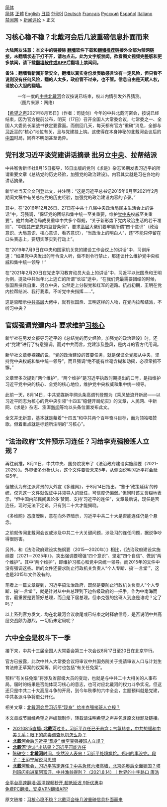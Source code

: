  <!-- 面包屑导航 --> <div class="breadcrumb"><!-- GTranslate: https://gtranslate.io/ -->  <div class="switcher notranslate">  <div class="selected">  <a href="#" onclick="return false;"> 简体</a>  </div>  <div class="option">  <a href="https://www.bannedbook.org" onclick="doGTranslate('zh-CN|zh-CN');jQuery('div.switcher div.selected a').html(jQuery(this).html());return false;" title="简体中文" class="nturl selected"> 简体</a>  <a href="https://www.bannedbook.org/zh-tw/" onclick="doGTranslate('zh-CN|zh-TW');jQuery('div.switcher div.selected a').html(jQuery(this).html());return false;" title="繁體中文" class="nturl"> 正體</a>  <a href="https://www.bannedbook.org/en/" onclick="doGTranslate('zh-CN|en');jQuery('div.switcher div.selected a').html(jQuery(this).html());return false;" title="English" class="nturl"> English</a>  <a href="https://www.bannedbook.org/ja/" onclick="doGTranslate('zh-CN|ja');jQuery('div.switcher div.selected a').html(jQuery(this).html());return false;" title="日本語" class="nturl"> 日語</a>  <a href="https://www.bannedbook.org/ko/" onclick="doGTranslate('zh-CN|ko');jQuery('div.switcher div.selected a').html(jQuery(this).html());return false;" title="한국어" class="nturl"> 한국어</a>  <a href="https://www.bannedbook.org/de/" onclick="doGTranslate('zh-CN|de');jQuery('div.switcher div.selected a').html(jQuery(this).html());return false;" title="Deutsch" class="nturl"> Deutsch</a>  <a href="https://www.bannedbook.org/fr/" onclick="doGTranslate('zh-CN|fr');jQuery('div.switcher div.selected a').html(jQuery(this).html());return false;" title="Français" class="nturl"> Français</a>  <a href="https://www.bannedbook.org/ru/" onclick="doGTranslate('zh-CN|ru');jQuery('div.switcher div.selected a').html(jQuery(this).html());return false;" title="Русский" class="nturl"> Русский</a>  <a href="https://www.bannedbook.org/es/" onclick="doGTranslate('zh-CN|es');jQuery('div.switcher div.selected a').html(jQuery(this).html());return false;" title="Español" class="nturl"> Español</a>  <a href="https://www.bannedbook.org/it/" onclick="doGTranslate('zh-CN|it');jQuery('div.switcher div.selected a').html(jQuery(this).html());return false;" title="Italiano" class="nturl"> Italiano</a>  </div>  </div>      <div class='breadcrumb-sub'><!-- Breadcrumb NavXT 6.3.0 --> <a href="https://www.bannedbook.org/" class="home">禁闻网</a> &gt; <a href="https://www.bannedbook.org/bnews/comments/" class="category">新闻评论</a> &gt; 正文</div></div><h2>习核心稳不稳？北戴河会后几波重磅信息扑面而来</h2> <p class="notice"><b>大陆网友注意：本文中的链接除 <a href="https://github.com/bannedbook/fanqiang" >翻墙</a>软件下载和<a href="https://github.com/killgcd/justmysocks/blob/master/README.md">翻墙推荐</a>链接外全部为禁网链接，未翻墙状态下打不开，请勿点击。此为文字版禁闻，欲看图文视频完整版和更多禁闻，请下载<a href="https://github.com/bannedbook/fanqiang">翻墙软件或APP</a>后翻墙上禁闻网。</p><p>备注：翻墙看新闻非常安全，翻墙以真实身份发表敏感言论有一定风险，但只看不说则没有任何风险，翻的人太多，政府管不过来，也不管。信息自由是天赋人权，请放心大胆的翻墙。</b></p>  <div class="entry"> <figure> <p><figcaption>一年一度的<a href="https://www.bannedbook.org/bnews/tag/%e4%b8%ad%e5%85%b1/" class="st_tag internal_tag" rel="tag" title="标签 中共 下的日志">中共</a><a href="https://www.bannedbook.org/bnews/tag/%E5%8C%97%E6%88%B4%E6%B2%B3/" class="st_tag internal_tag" rel="tag" title="标签 北戴河 下的日志">北戴河</a>会议按说已结束，权斗内情引发外界猜测。（图片来源：网络）</figcaption></figure> <p>【<span class='wp_keywordlink_affiliate'><a href="https://www.soundofhope.org" title="希望之声" target="_blank">希望之声</a></span>2021年8月15日】（作者：司徒剑）今年的中共北戴河密会，按说已经结束，因为官方提前公布，明天（17日）召开全国人大常委会议，七常委之一、全国人大委员长栗战书铁定要露面。而倒回几天，每天都有官方“重磅”消息，全部与<a href="https://www.bannedbook.org/bnews/tag/%e4%b9%a0%e8%bf%91%e5%b9%b3/" class="st_tag internal_tag" rel="tag" title="标签 习近平 下的日志">习近平</a>的“核心”地位有关，且与党建挂上钩。这使得在本身神秘的北戴河会议后的<span class='wp_keywordlink_affiliate'><a href="https://www.bannedbook.org/" title="中国" target="_blank">中国</a></span>时局，同样不明朗甚至诡异。</p> <h2>党刊发习近平谈党建讲话摘录 批另立<a href="https://www.bannedbook.org/bnews/tag/%E4%B8%AD%E5%A4%AE/" class="st_tag internal_tag" rel="tag" title="标签 中央 下的日志">中央</a>、拉帮结派</h2> <p>中共喉舌新华社8月15日报导，16日出版的党刊《求是》杂志16期发表习近平的所谓重要文章《总结党的历史经验，加强党的政治建设》。内容其实就是习在各地的讲话摘录。</p> <p>新华社当天全文刊登此文，并注明：“这是习近平总书记2015年6月至2021年2月期间文稿中有关总结党的历史经验，加强党的政治建设内容的节录。”</p> <p>其中，在“2016年12月26日、27日在中共十八届中央政治局民主生活会上的讲话”中，习强调，“保证党的团结和集中统一至关重要，维护<a href="https://www.bannedbook.org/bnews/tag/%E5%85%9A%E4%B8%AD%E5%A4%AE/" class="st_tag internal_tag" rel="tag" title="标签 党中央 下的日志">党中央</a>权威至关重要”。他并向政治局成员重申中共多个帮规，“关于新形势下党内政治生活的若干准则”、“中国<a href="https://www.bannedbook.org/bnews/tag/%e5%85%b1%e4%ba%a7%e5%85%9a/" class="st_tag internal_tag" rel="tag" title="标签 共产党 下的日志">共产党</a>党内监督条例”，要求<span class='wp_keywordlink_affiliate'><a href="https://www.bannedbook.org/bnews/ccpdope/" title="中共高层内幕" target="_blank">高层</a></span>大佬们要牢竖所谓“四个意识”（政治意识、大局意识、核心意识、看齐意识），“当政治上的明白人”，还“不能只停留在口头表态上，要切实落实到行动上”。</p> <p>在“2019年7月9日在中央和国家机关党的建设工作会议上的讲话”中，习训斥道：“如果党中央发出的号令没人听，做不到令行禁止，那还谈什么维护党中央权威和集中统一领导！”</p> <p>在“2021年2月20日在党史学习教育动员大会上的讲话”中，习近平以张国焘和王明为例，提及中共当年北上逃亡的所谓“长征”途中，“在我们党最需要团结的时候，张国焘挟兵自重、另立中央，公然走上分裂党和红军的道路。抗战初期，王明在党内拉帮结派、我行我素，不听党中央指挥……”。</p>  <p>这是否暗示<span class='wp_keywordlink_affiliate'><a href="https://www.bannedbook.org/bnews/ccpdope/" title="中共高层" target="_blank">中共高层</a></span>大佬中，就有张国焘、王明这样的人物，在党内拉帮结派，不听习中央？</p> <h2>官媒强调党建内斗 要求维护<a href="https://www.bannedbook.org/bnews/tag/%e4%b9%a0%e6%a0%b8%e5%bf%83/" class="st_tag internal_tag" rel="tag" title="标签 习核心 下的日志">习核心</a></h2> <p>新华社在另发文报导习近平的《总结党的历史经验，加强党的政治建设》时，还对“党建”进行了特意强调。而对中共而言，党建涉及整风，是内斗的官方代用词。</p> <p>新华社文章赤裸裸的说，“党的政治建设的首要任务，就是保证全党服从中央，坚持党中央权威和集中统一领导”，而且强调“绝不能有丝毫含糊和动摇，必须常抓不懈。”</p> <p>文章里多次提到“两个维护”，“两个维护”是习近平执政时期提出的口号，是指维护习近平党中央的核心、全党的核心地位，维护党中央权威和集中统一领导。</p> <p>此前一天，8月14日，中共党媒新华网头条高调刊登题为《乘风破浪开新局——以习近平同志为核心的党中央引领“十四五”稳健开局纪实》的文章，人民网、中新网、《求是》杂志、澎湃<span class='wp_keywordlink_affiliate'><a href="https://www.bannedbook.org/" title="新闻">新闻</a></span>等均以头条位置发布此文。</p> <p>全文并无新意，基本就是藉着“十四五”和中共两个百年奋斗目标，而为领袖唱赞歌。但着重点就是标题所注明的“习核心”。</p>  <h2>“法治政府”文件预示习连任？习给李克强接班人立规？</h2> <p>再往前推，8月11日，中共中央、国务院发布了《法治政府建设实施纲要（2021-2025）》。外界诸多分析认为，这个文件要管未来5年，从侧面说明习近平将会延任5年。</p> <p>但被认为有江派背景的大外宣《多维网》，于8月14日指出，“鉴于‘政策延续’的传统，仅凭这一文件就佐证中共领导人的延任，可信度仍偏弱。”但同时该文含糊地表示，“但中国内部民间舆论多‘赞同、支持’习近平的连任”，文章最后说，现任是否连任，现时无法下定论，只有到二十大才能揭晓。</p> <p>《多维网》态度暧昧，意在向外界暗示，习近平中共二十大是否能连任仍是个悬念。</p> <p>之前就传闻北戴河会议或涉及中共二十大关键问题，涉及习的连任问题，据说争吵得很厉害。</p> <p>另外，和《法治政府建设实施纲要（2015—2020年）》相比，《法治政府建设实施纲要（2021－2025年）》，突出强调要增强“四个意识”、坚定“四个自信”、做到“两个维护”。其中“两个维护”，即维护习核心和党中央统一领导。而2015年的文件中没有强调这些。新的文件还要求防止行政机关负责人“个人专断、搞‘一言堂’”，这也是2015年文件没有的。</p> <p>笔者上一篇文章提到，习近平搞法治政府，既然是要防止行政机关负责人“个人专断、搞‘一言堂’”，就是针对从中共总理到下边各级政府的一把手，作为中南海而言，最重要是要管好总理，而且是下届总理。但李克强的接班人到底是谁呢？定了吗？</p>  <p>以上系列官方发文，均在北戴河会议收尾或已结束之时释放信号，是否说明中共高层交战颇为激烈，一切仍未定局呢？</p> <h2>六中全会是权斗下一季</h2> <p>接下来，中共十三届全国人大常委会第三十次会议8月17日至20日在北京举行。</p> <p>官方已披露，此次中共人大常委会议将审议中共国务院关于提请审议人口与计划生育法修正草案的议案等，同时也包括“有关任免案”。</p> <p>预料“有关任免案”将涉及省部级大员的变动，也就是与中共二十大相关的人事布局。届时的结果是否能体现习核心的意志，也可对应北戴河的权力斗争实况。但这还只是中共二十大高层斗争的开局，到今年秋季的六中全会，主题预料就是党建，中共各派斗争将更公开化。</p> <p>相关文章：<a href="https://www.soundofhope.org/post/535496">北戴河会后习近平“现身”  给李克强接班人立规？</a></p> <p>本文章或节目经希望之声编辑制作，转载请注明希望之声并包含原文标题及链接。 </p>  <ul class='op-related-articles' title='相关阅读'> <li><a href='https://www.bannedbook.org/bnews/bannedvideo/20210815/1606532.html' target='_blank'>20210815直播: <b>北戴河</b>过关，习近平连任已无悬念；气氛转变，中共想缓和中美关系；眼下的病毒调查危机怎么办？</a></li> <li><a href='https://www.bannedbook.org/bnews/comments/20210815/1606511.html' target='_blank'><b>北戴河</b>会后习近平“现身” 给李克强接班人立规？</a></li> <li><a href='https://www.bannedbook.org/bnews/bannedvideo/20210815/1606493.html' target='_blank'><b>北戴河</b>“宫斗”出结果？习近平可能连任</a></li> <li><a href='https://www.bannedbook.org/bnews/bannedvideo/20210814/1606318.html' target='_blank'>陈破空：<b>北戴河</b>时间，突然没人表忠！习近平处境尴尬。郑州的事没完。段子：王沪宁解说习思想</a></li> <li><a href='https://www.bannedbook.org/bnews/bannedvideo/20210814/1606305.html' target='_blank'><b>北戴河</b>散会，习近平笃定连任？中共急修六堵高墙，北京冬奥后全面锁国？塔利班闪电进军阿富汗，中共渔翁得利？（2021.8.14）｜世界的十字路口 唐浩</a></li> </ul> <p class="texttj"> <a href="https://github.com/bannedbook/fanqiang/wiki/V2ray%E6%9C%BA%E5%9C%BA" target="_blank">全平台高速翻墙:高清视频秒开,超低延迟,9折优惠中</a><br/> <a href="https://github.com/bannedbook/fanqiang/wiki/%E7%A6%81%E9%97%BB%E7%BD%91%E5%AE%89%E5%8D%93%E7%BF%BB%E5%A2%99%E6%96%B0%E9%97%BBAPP" target="_blank">免费PC翻墙、安卓VPN翻墙APP</a></p><p>原文链接：<a class="src_link"  href="https://www.soundofhope.org/post/535778" target="_blank">习核心稳不稳？北戴河会後几波重磅信息扑面而来</a></p><a name='sharetosocial'></a>  <div style="margin-bottom:5px;padding-bottom:5px;clear:both"> <div id="archive-pix-1" class="banner-ads"> <!-- AuctionX Display platform tag START --> <div id="26318x728x90x621x_ADSLOT2" clicktrack="%%CLICK_URL_ESC%%"></div> <!-- AuctionX Display platform tag END --> </div> <div id="archive-pix-2" class="banner-ads"> <!-- AuctionX Display platform tag START --> <div id="26315x300x250x621x_ADSLOT2" clicktrack="%%CLICK_URL_ESC%%"></div> <!-- AuctionX Display platform tag END --> </div> </div>  <div id="archive-pix-1" class="banner-ads"> <!-- AuctionX Display platform tag START --> <div id="26318x728x90x621x_ADSLOT3" clicktrack="%%CLICK_URL_ESC%%"></div> <!-- AuctionX Display platform tag END --> </div> </div><!--END ENTRY--> 